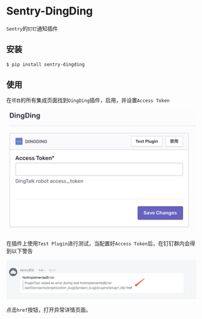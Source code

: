 # Sentry-DingDing

`Sentry`的`钉钉`通知插件

## 安装

```bash
$ pip install sentry-dingding
```

## 使用

在`项目`的所有集成页面找到`DingDing`插件，启用，并设置`Access Token`

![plugin](./docs/images/options.png)

在插件上使用`Test Plugin`进行测试，当配置好`Access Token`后，在钉钉群内会得到以下警告

![plugin](./docs/images/dingding.png)

点击`href`按钮，打开异常详情页面。
